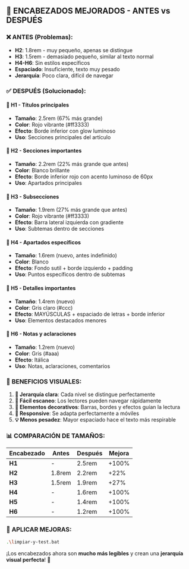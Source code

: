 ## 🎨 ENCABEZADOS MEJORADOS - ANTES vs DESPUÉS

### ❌ ANTES (Problemas):
- **H2**: 1.8rem - muy pequeño, apenas se distingue
- **H3**: 1.5rem - demasiado pequeño, similar al texto normal  
- **H4-H6**: Sin estilos específicos
- **Espaciado**: Insuficiente, texto muy pesado
- **Jerarquía**: Poco clara, difícil de navegar

### ✅ DESPUÉS (Solucionado):

#### 📝 **H1** - Títulos principales
- **Tamaño**: 2.5rem (67% más grande)
- **Color**: Rojo vibrante (#ff3333)
- **Efecto**: Borde inferior con glow luminoso
- **Uso**: Secciones principales del artículo

#### 📝 **H2** - Secciones importantes  
- **Tamaño**: 2.2rem (22% más grande que antes)
- **Color**: Blanco brillante
- **Efecto**: Borde inferior rojo con acento luminoso de 60px
- **Uso**: Apartados principales

#### 📝 **H3** - Subsecciones
- **Tamaño**: 1.9rem (27% más grande que antes)
- **Color**: Rojo vibrante (#ff3333)
- **Efecto**: Barra lateral izquierda con gradiente
- **Uso**: Subtemas dentro de secciones

#### 📝 **H4** - Apartados específicos
- **Tamaño**: 1.6rem (nuevo, antes indefinido)
- **Color**: Blanco
- **Efecto**: Fondo sutil + borde izquierdo + padding
- **Uso**: Puntos específicos dentro de subtemas

#### 📝 **H5** - Detalles importantes
- **Tamaño**: 1.4rem (nuevo)
- **Color**: Gris claro (#ccc)
- **Efecto**: MAYÚSCULAS + espaciado de letras + borde inferior
- **Uso**: Elementos destacados menores

#### 📝 **H6** - Notas y aclaraciones
- **Tamaño**: 1.2rem (nuevo)
- **Color**: Gris (#aaa)
- **Efecto**: Itálica
- **Uso**: Notas, aclaraciones, comentarios

### 🎯 **BENEFICIOS VISUALES**:

1. **📏 Jerarquía clara**: Cada nivel se distingue perfectamente
2. **👀 Fácil escaneo**: Los lectores pueden navegar rápidamente
3. **🎨 Elementos decorativos**: Barras, bordes y efectos guían la lectura
4. **📱 Responsive**: Se adapta perfectamente a móviles
5. **💡 Menos pesadez**: Mayor espaciado hace el texto más respirable

### 📊 **COMPARACIÓN DE TAMAÑOS**:

| Encabezado | Antes    | Después  | Mejora    |
|------------|----------|----------|-----------|
| **H1**     | -        | 2.5rem   | +100%     |
| **H2**     | 1.8rem   | 2.2rem   | +22%      |
| **H3**     | 1.5rem   | 1.9rem   | +27%      |
| **H4**     | -        | 1.6rem   | +100%     |
| **H5**     | -        | 1.4rem   | +100%     |
| **H6**     | -        | 1.2rem   | +100%     |

### 🚀 **APLICAR MEJORAS**:
```bash
.\limpiar-y-test.bat
```

¡Los encabezados ahora son **mucho más legibles** y crean una **jerarquía visual perfecta**! 🎉
